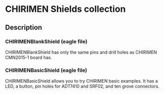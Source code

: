 # CHIRIMEN Shields collection
## Description

### CHIRIMENBlankShield (eagle file)

CHIRIMENBlankShield has only the same pins and drill holes as CHIRIMEN CMN2015-1 board has.

### CHIRIMENBasicShield (eagle file)

CHIRIMENBasicShield allows you to try CHIRIMEN basic examples. It has a LED, a button, pin holes for ADT7410 and SRF02, and ten grove connectors.

